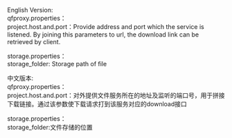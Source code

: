 English Version:  
 qfproxy.properties：  
    project.host.and.port：Provide address and port which the service is listened. By joining this parameters to url, the download link can be retrieved by client.


storage.properties：   
    storage_folder: Storage path of file

中文版本:  
qfproxy.properties：  
    project.host.and.port：对外提供文件服务所在的地址及监听的端口号，用于拼接下载链接。通过该参数使下载请求打到该服务对应的download接口

storage.properties：  
    storage_folder:文件存储的位置
